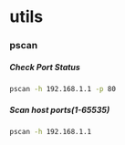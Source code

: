# utils

### pscan

##### Check Port Status
```bash
pscan -h 192.168.1.1 -p 80
```

##### Scan host ports(1-65535)
```bash
pscan -h 192.168.1.1
```
